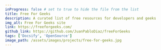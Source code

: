 ```yaml
---
inProgress: false # set to true to hide the file from the list
title: Free For Geeks
description: A curated list of free resources for developers and geeks.
img_alt: Free For Geeks site
link: https://freeforgeeks.com/
github_link: https://github.com/JuanPabloDiaz/freeForGeeks
tags: ['Docsify', 'OpenSource']
image_path: /assets/images/projects/free-for-geeks.jpg
---
```

